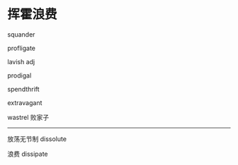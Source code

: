 # 挥霍浪费

squander

profligate

lavish adj

prodigal

spendthrift

extravagant

wastrel 败家子

------------

放荡无节制 dissolute

浪费 dissipate



